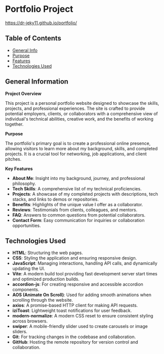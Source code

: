 # Portfolio Project

https://dr-jeky11.github.io/portfolio/

## Table of Contents

- [General Info](#general-information)
- [Purpose](#purpose)
- [Features](#features)
- [Technologies Used](#technologies-used)

## General Information

**Project Overview**

This project is a personal portfolio website designed to showcase the skills,
projects, and professional experiences. The site is crafted to provide potential
employers, clients, or collaborators with a comprehensive view of individual's
technical abilities, creative work, and the benefits of working together.

**Purpose**

The portfolio's primary goal is to create a professional online presence,
allowing visitors to learn more about my background, skills, and completed
projects. It is a crucial tool for networking, job applications, and client
pitches.

**Key Features**

- **About Me**: Insight into my background, journey, and professional
  philosophy.
- **Tech Skills**: A comprehensive list of my technical proficiencies.
- **Projects**: A showcase of my completed projects with descriptions, tech
  stacks, and links to demos or repositories.
- **Benefits**: Highlights of the unique value I offer as a collaborator.
- **Reviews**: Testimonials from clients, colleagues, and mentors.
- **FAQ**: Answers to common questions from potential collaborators.
- **Contact Form**: Easy communication for inquiries or collaboration
  opportunities.

## Technologies Used

- **HTML**: Structuring the web pages.
- **CSS**: Styling the application and ensuring responsive design.
- **JavaScript**: Managing interactions, handling API calls, and dynamically
  updating the UI.
- **Vite**: A modern build tool providing fast development server start times
  and optimized production builds.
- **accordion-js**: For creating responsive and accessible accordion components.
- **AOS (Animate On Scroll)**: Used for adding smooth animations when scrolling
  through the website.
- **axios**: A promise-based HTTP client for making API requests.
- **iziToast**: Lightweight toast notifications for user feedback.
- **modern-normalize**: A modern CSS reset to ensure consistent styling across
  browsers.
- **swiper**: A mobile-friendly slider used to create carousels or image
  sliders.
- **Git**: For tracking changes in the codebase and collaboration.
- **GitHub**: Hosting the remote repository for version control and
  collaboration.
